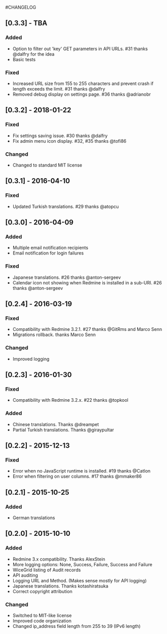 #CHANGELOG

## [0.3.3] - TBA

### Added

- Option to filter out 'key' GET parameters in API URLs. #31 thanks @dalfry for the idea
- Basic tests

### Fixed

- Increased URL size from 155 to 255 characters and prevent crash if length exceeds the limit. #31 thanks @dalfry
- Removed debug display on settings page. #36 thanks @adrianobr

## [0.3.2] - 2018-01-22

### Fixed

- Fix settings saving issue. #30 thanks @dalfry
- Fix admin menu icon display. #32, #35 thanks @tofi86

### Changed

- Changed to standard MIT license

## [0.3.1] - 2016-04-10

### Fixed

- Updated Turkish translations. #29 thanks @atopcu

## [0.3.0] - 2016-04-09

### Added

- Multiple email notification recipients
- Email notification for login failures

### Fixed

- Japanese translations. #26 thanks @anton-sergeev
- Calendar icon not showing when Redmine is installed in a sub-URI. #26 thanks @anton-sergeev

## [0.2.4] - 2016-03-19

### Fixed

- Compatibility with Redmine 3.2.1. #27 thanks @GitRms and Marco Senn
- Migrations rollback. thanks Marco Senn

### Changed

- Improved logging

## [0.2.3] - 2016-01-30

### Fixed

- Compatibility with Redmine 3.2.x. #22 thanks @topkool

### Added

- Chinese translations. Thanks @dreampet
- Partial Turkish translations. Thanks @giraypultar

## [0.2.2] - 2015-12-13

### Fixed

- Error when no JavaScript runtime is installed. #19 thanks @Catlon
- Error when filtering on user columns. #17 thanks @mmaker86

## [0.2.1] - 2015-10-25

### Added

- German translations

## [0.2.0] - 2015-10-10

### Added

- Redmine 3.x compatibility. Thanks AlexStein
- More logging options: None, Success, Failure, Success and Failure
- WiceGrid listing of Audit records
- API auditing
- Logging URL and Method. (Makes sense mostly for API logging)
- Japanese translations. Thanks kotashiratsuka
- Correct copyright attribution

### Changed

- Switched to MIT-like license
- Improved code organization
- Changed ip_address field length from 255 to 39 (IPv6 length)